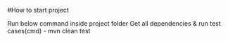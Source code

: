#How to start project

Run below command inside project folder
Get all dependencies & run test cases(cmd) - mvn clean test
